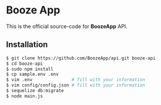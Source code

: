 # Booze App

This is the official source-code for **BoozeApp** API.

## Installation

```bash
$ git clone https://github.com/BoozeApp/api.git booze-api
$ cd booze-api
$ sudo npm install
$ cp sample.env .env
$ vim .env               # fill with your information
$ vim config/config.json # fill with your information
$ sequelize db:migrate
$ node main.js
```
